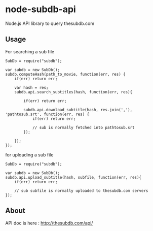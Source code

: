node-subdb-api
==============

Node.js API library to query thesubdb.com


Usage
-----

For searching a sub file

	SubDb = require("subdb");

	var subdb = new SubDb();
	subdb.computeHash(path_to_movie, function(err, res) {
		if(err) return err;

		var hash = res;
		subdb.api.search_subtitles(hash, function(err, res){

			if(err) return err;

			subdb.api.download_subtitle(hash, res.join(','), 'pathtosub.srt', function(err, res) {
				if(err) return err;

				// sub is normally fetched into pathtosub.srt
			});

		});
	});

for uploading a sub file

	SubDb = require("subdb");

	var subdb = new SubDb();
	subdb.api.upload_subtitle(hash, subfile, function(err, res){
		if(err) return err;

		// sub subfile is normally uploaded to thesubdb.com servers
	});

About
-----

API doc is here : http://thesubdb.com/api/